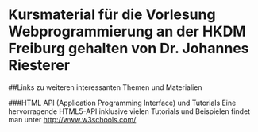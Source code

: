 # Kursmaterial für die Vorlesung Webprogrammierung an der HKDM Freiburg gehalten von  Dr. Johannes Riesterer

##Links zu weiteren interessanten Themen und Materialien

###HTML API (Application Programming Interface) und Tutorials
Eine hervorragende HTML5-API inklusive vielen Tutorials und Beispielen findet man unter 
http://www.w3schools.com/
